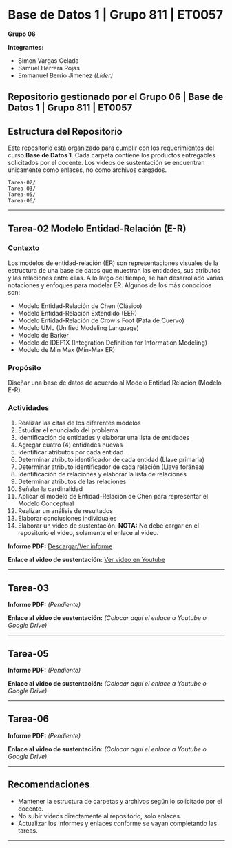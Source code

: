 # Base de Datos 1 | Grupo 811 | ET0057

**Grupo 06**

**Integrantes:**

- Simon Vargas Celada
- Samuel Herrera Rojas
- Emmanuel Berrio Jimenez _(Líder)_

## **Repositorio gestionado por el Grupo 06 | Base de Datos 1 | Grupo 811 | ET0057**

## Estructura del Repositorio

Este repositorio está organizado para cumplir con los requerimientos del curso **Base de Datos 1**. Cada carpeta contiene los productos entregables solicitados por el docente. Los videos de sustentación se encuentran únicamente como enlaces, no como archivos cargados.

```
Tarea-02/
Tarea-03/
Tarea-05/
Tarea-06/
```

---

## Tarea-02 Modelo Entidad-Relación (E-R)

### Contexto

Los modelos de entidad-relación (ER) son representaciones visuales de la estructura de una base de datos que muestran las entidades, sus atributos y las relaciones entre ellas. A lo largo del tiempo, se han desarrollado varias notaciones y enfoques para modelar ER. Algunos de los más conocidos son:

- Modelo Entidad-Relación de Chen (Clásico)
- Modelo Entidad-Relación Extendido (EER)
- Modelo Entidad-Relación de Crow's Foot (Pata de Cuervo)
- Modelo UML (Unified Modeling Language)
- Modelo de Barker
- Modelo de IDEF1X (Integration Definition for Information Modeling)
- Modelo de Min Max (Min-Max ER)

### Propósito

Diseñar una base de datos de acuerdo al Modelo Entidad Relación (Modelo E-R).

### Actividades

1. Realizar las citas de los diferentes modelos
2. Estudiar el enunciado del problema
3. Identificación de entidades y elaborar una lista de entidades
4. Agregar cuatro (4) entidades nuevas
5. Identificar atributos por cada entidad
6. Determinar atributo identificador de cada entidad (Llave primaria)
7. Determinar atributo identificador de cada relación (Llave foránea)
8. Identificación de relaciones y elaborar la lista de relaciones
9. Determinar atributos de las relaciones
10. Señalar la cardinalidad
11. Aplicar el modelo de Entidad-Relación de Chen para representar el Modelo Conceptual
12. Realizar un análisis de resultados
13. Elaborar conclusiones individuales
14. Elaborar un video de sustentación. **NOTA:** No debe cargar en el repositorio el video, solamente el enlace al video.

**Informe PDF:** [Descargar/Ver informe](tarea-02/2025-2-tia-02-informe-equipo06.pdf)

**Enlace al video de sustentación:** [Ver video en Youtube](https://youtu.be/D4hY0-AODcY)

---

## Tarea-03

**Informe PDF:** _(Pendiente)_

**Enlace al video de sustentación:** _(Colocar aquí el enlace a Youtube o Google Drive)_

---

## Tarea-05

**Informe PDF:** _(Pendiente)_

**Enlace al video de sustentación:** _(Colocar aquí el enlace a Youtube o Google Drive)_

---

## Tarea-06

**Informe PDF:** _(Pendiente)_

**Enlace al video de sustentación:** _(Colocar aquí el enlace a Youtube o Google Drive)_

---

## Recomendaciones

- Mantener la estructura de carpetas y archivos según lo solicitado por el docente.
- No subir videos directamente al repositorio, solo enlaces.
- Actualizar los informes y enlaces conforme se vayan completando las tareas.

---
